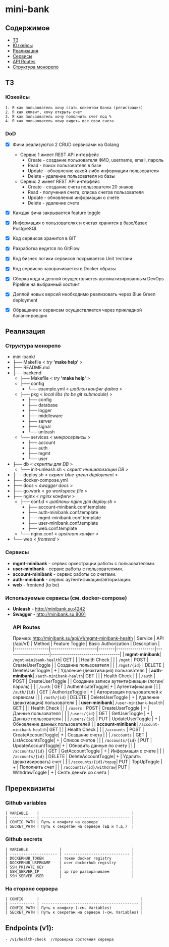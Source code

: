 # mini-bank

## Содержимое

- [ТЗ](#тз)
- [Юзкейсы](#юзкейсы)
- [Реализация](#реализация)
- [Сервисы](#сервисы)
- [API Routes](#api-routes)
- [Структура монорепо](#структура-монорепо)

## ТЗ
### Юзкейсы

    1. Я как пользователь хочу стать клиентом банка (регистрация)
    2. Я как клиент, хочу открыть счет
    3. Я как пользователь хочу пополнить счет под %
    4. Я как пользователь хочу видеть все свои счета

### DoD

- [x] Фичи реализуются 2 CRUD сервисами на Golang
    - Сервис 1 имеет REST API интерфейс
        - Create - создание пользователя ФИО, username, email, пароль
        - Read - поиск пользователя в базе
        - Update - обновление какой-либо информации пользователя
        - Delete - удаление пользователя из базы
    - Сервис 2 имеет REST API интерфейс
        - Create - создание счета пользователя 20 знаков
        - Read - получения счета, списка счетов пользователя
        - Update - обновления информации о счете
        - Delete - удаление счета
- [x] Каждая фича закрывается feature toggle
- [x] Информация о пользователях и счетах хранится в базе/базах PostgreSQL
- [x] Код сервисов хранится в GIT
- [x] Разработка ведется по GitFlow
- [x] Код бизнес логики сервисов покрывается Unit тестани
- [x] Код сервисов заворачивается в Docker образы
- [x] Сборка кода и деплой осуществляется автоматизированным DevOps Pipeline на выбранный хостинг
- [x] Деплой новых версий необходимо реализовать через Blue Green deployment
- [x] Обращение к сервисам осуществляется через прикладной балансировщик


## Реализация
### Структура монорепо

  - mini-bank/ 
  - ├── Makefile < *try* **'make help'** >
  - ├── README.md 
  - ├── backend 
    - ├── Makefile < *try* **'make help'** >
    - ├── config 
      - └── example.yml < *шаблон конфиг файла* >
    - ├── pkg < *local libs (to be git submodule)* >
      - ├── config 
      - ├── database 
      - ├── logger 
      - ├── middleware 
      - ├── server 
      - ├── signal 
      - └── unleash 
    - └── services < *микросервисы* >
      - ├── account 
      - ├── auth 
      - ├── mgmt 
      - └── user 
  - ├── db < *скрипты для DB* >
    - └── init-unleash.sh < *скрипт инициализации DB* >
  - ├── deploy.sh < *скрипт blue-green deployment* >
  - ├── docker-compose.yml 
  - ├── docs < *swagger docs* >
  - ├── go.work < *go workspace file* >
  - ├── nginx < *nginx конфиги* >
    - ├── conf.d < *шаблоны nginx для deploy.sh* >
      - ├── account-minibank.conf.template 
      - ├── auth-minibank.conf.template 
      - ├── mgmt-minibank.conf.template 
      - ├── user-minibank.conf.template 
      - ├── web.conf.template 
    - └── nginx.conf < *upstream конфиг* >
  - └── web < *frontend* >

### Сервисы
   - **mgmt-minibank** - сервис оркестрации работы с пользователями.
   - **user-minibank** - сервис работы с пользователями.
   - **account-minibank** - сервис работы со счетами.
   - **auth-minibank** - сервис аутентификации/авторизации.
   - **web** - frontend (to be)
### Используемые сервисы (см. docker-compose)
- **Unleash** - <http://minibank.su:4242>
- **Swagger** - <http://minibank.su:8001>
  ### API Routes
   Пример: <http://minibank.su/api/v1/mgmt-minibank-health>
| Service         | API (/api/v1)         | Method | Feature Toggle    | Basic Authorization | Description                      |
|-----------------|-----------------------|--------|-------------------|---------------------|----------------------------------|
| **mgmt-minibank**| `/mgmt-minibank-health`| GET   |                   |                     | Health Check                     |
|                 | `/mgmt`               | POST   | CreateUserToggle  |                     | Создание пользователя            |
|                 | `/mgmt/{id}`          | DELETE | DeleteUserToggle  |          +          | Удаление (деактивация) пользователя |
| **auth-minibank**| `/auth-minibank-health`| GET  |                   |                     | Health Check                     |
|                 | `/auth`               | POST   | CreateUserToggle  |                     | Создание записи аутентификации (логин/пароль) |
|                 | `/auth`               | GET    | AuthenticateToggle|          +          | Аутентификация                   |
|                 | `/auth/{id}`          | GET    | AuthorizeToggle   |          +          | Авторизация пользователей к сервисам  |
|                 | `/auth/{id}`          | DELETE | DeleteUserToggle  |          +          | Удаление (деактивация) пользователя |
| **user-minibank**| `/user-minibank-health`| GET  |                   |                     | Health Check                     |
|                 | `/users`              | POST   | CreateUserToggle  |          +          | Данные пользователя              |
|                 | `/users/{id}`         | GET    | GetUserToggle     |          +          | Данные пользователя              |
|                 | `/users/{id}`         | PUT    | UpdateUserToggle  |          +          | Обновление данных пользователей   |
| **account-minibank**| `/account-minibank-health`| GET |              |                     | Health Check                     |
|                 | `/accounts`           | POST   | CreateAccountToggle|         +          | Создание счета                   |
|                 | `/accounts`           | GET    | ListAccountsToggle|         +          | Список счетов                    |
|                 | `/accounts/{id}`      | PUT    | UpdateAccountToggle|        +          | Обновить данные по счету         |
|                 | `/accounts/{id}`      | GET    | GetAccountToggle  |         +          | Информация о счете               |
|                 | `/accounts/{id}`      | DELETE | DeleteAccountToggle|        +          | Удалить (деактивировать) счет    |
|                 | `/accounts/{id}/topup`| PUT    | TopUpToggle       |         +          | Пополнить счет                   |
|                 | `/accounts/{id}/withdraw`| PUT | WithdrawToggle   |         +          | Снять деньги со счета            |


## Пререквизиты
### Github variables

    | VARIABLE    |                                         |
    | ----------- | --------------------------------------- |
    | CONFIG_PATH | Путь к конфигу на сервере               |
    | SECRET_PATH | Путь к секретам на сервере (БД и т.д.)  |

### Github secrets

    | VARIABLE              |                               |
    | --------------------- | ----------------------------- |
    | DOCKERHUB_TOKEN       | токен docker registry         |
    | DOCKERHUB_USERNAME    | user dockerhub registry       |
    | SSH_PRIVATE_KEY       |                               |
    | SSH_SERVER_IP         | ip где разворачиваем          |
    | SSH_SERVER_USER       |                               |


### На стороне сервера

    | CONFIG      |                                             |
    | ----------- | ------------------------------------------- |
    | CONFIG_PATH | Путь к конфигу (-см. Variables)             |
    | SECRET_PATH | Путь к секретам на сервере (-см. Variables) |

## Endpoints (v1):

    - /v1/health-check  //проверка состояния сервера